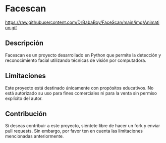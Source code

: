 # Facescan

https://raw.githubusercontent.com/DrBabaBoy/FaceScan/main/img/Animation.gif

## Descripción

Facescan es un proyecto desarrollado en Python que permite la detección y reconocimiento facial utilizando técnicas de visión por computadora.



## Limitaciones

Este proyecto está destinado únicamente con propósitos educativos. No está autorizado su uso para fines comerciales ni para la venta sin permiso explícito del autor.

## Contribución

Si deseas contribuir a este proyecto, siéntete libre de hacer un fork y enviar pull requests. Sin embargo, por favor ten en cuenta las limitaciones mencionadas anteriormente.
